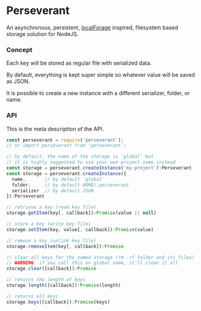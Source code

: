 # Perseverant

An asynchronous, persistent, [localForage](https://github.com/localForage/localForage) inspired, filesystem based storage solution for NodeJS.


### Concept

Each key will be stored as regular file with serialized data.

By default, everything is kept super simple so whatever value will be saved as JSON.

It is possible to create a new instance with a different serializer, folder, or name.


### API

This is the meta description of the API.

```js
const perseverant = require('perseverant');
// or import perseverant from 'perseverant';

// by default, the name of the storage is 'global' but
// it is highly suggested to use your own project name instead
const storage = perseverant.createInstance('my-project'):Perseverant
const storage = perseverant.createInstance({
  name,       // by default 'global'
  folder,     // by default HOME/.perseverant
  serializer  // by default JSON
}):Perseverant

// retrieve a key (read key file)
storage.getItem(key[, callback]):Promise(value || null)

// store a key (write key file)
storage.setItem(key, value[, callback]):Promise(value)

// remove a key (unlink key file)
storage.removeItem(key[, callback]):Promise

// clear all keys for the named storage (rm -rf folder and its files)
// WARNING: if you call this on global name, it'll clean it all
storage.clear([callback]):Promise

// returns the length of keys
storage.length([callback]):Promise(length)

// returns all keys
storage.keys([callback]):Promise(keys)
```

